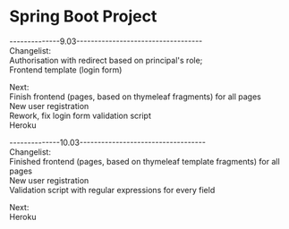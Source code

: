 # Spring Boot Project
--------------9.03-----------------------------------  
Changelist:  
Authorisation with redirect based on principal's role;  
Frontend template (login form)  

Next:  
Finish frontend (pages, based on thymeleaf fragments) for all pages  
New user registration  
Rework, fix login form validation script  
Heroku  

--------------10.03-----------------------------------  
Changelist:  
Finished frontend (pages, based on thymeleaf template fragments) for all pages    
New user registration  
Validation script with regular expressions for every field   
  
Next:    
Heroku    

  
